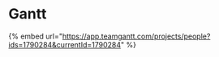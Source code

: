 # Gantt

{% embed url="https://app.teamgantt.com/projects/people?ids=1790284&currentId=1790284" %}

